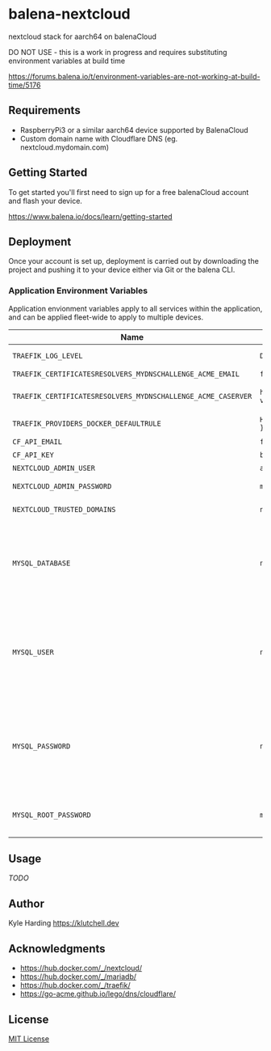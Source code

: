 # balena-nextcloud

nextcloud stack for aarch64 on balenaCloud

DO NOT USE - this is a work in progress and requires substituting environment variables at build time

<https://forums.balena.io/t/environment-variables-are-not-working-at-build-time/5176>

## Requirements

* RaspberryPi3 or a similar aarch64 device supported by BalenaCloud
* Custom domain name with Cloudflare DNS (eg. nextcloud.mydomain.com)

## Getting Started

To get started you'll first need to sign up for a free balenaCloud account and flash your device.

<https://www.balena.io/docs/learn/getting-started>

## Deployment

Once your account is set up, deployment is carried out by downloading the project and pushing it to your device either via Git or the balena CLI.

### Application Environment Variables

Application envionment variables apply to all services within the application, and can be applied fleet-wide to apply to multiple devices.

|Name|Example|Purpose|
|---|---|---|
|`TRAEFIK_LOG_LEVEL`|`DEBUG`|Log level set to traefik logs. (Default: `ERROR`)|
|`TRAEFIK_CERTIFICATESRESOLVERS_MYDNSCHALLENGE_ACME_EMAIL`|`foo@bar.com`|Email address used for registration.|
|`TRAEFIK_CERTIFICATESRESOLVERS_MYDNSCHALLENGE_ACME_CASERVER`|`https://acme-staging-v02.api.letsencrypt.org/directory`|CA server to use. (Default: `https://acme-v02.api.letsencrypt.org/directory`)|
|`TRAEFIK_PROVIDERS_DOCKER_DEFAULTRULE`|``Host(`{{ index .Labels "my.service.subdomain" }}.mydomain.com`)``|Default rule. (Default: ``Host(`{{ normalize .Name }}`)``)|
|`CF_API_EMAIL`|`foo@bar.com`|Cloudflare account email.|
|`CF_API_KEY`|`b9841238feb177a84330febba8a83208921177bffe733`|Cloudflare global API key.|
|`NEXTCLOUD_ADMIN_USER`|`admin`|Name of the Nextcloud admin user.|
|`NEXTCLOUD_ADMIN_PASSWORD`|`my-secret-pw`|Password for the Nextcloud admin user.|
|`NEXTCLOUD_TRUSTED_DOMAINS`|`nextcloud.mydomain.com,*.balena-devices.com`|Optional space-separated list of domains|
|`MYSQL_DATABASE`|`nextcloud`|This variable is optional and allows you to specify the name of a database to be created on image startup. If a user/password was supplied (see below) then that user will be granted superuser access (corresponding to GRANT ALL) to this database.|
|`MYSQL_USER`|`nextcloud`|These variables are optional, used in conjunction to create a new user and to set that user's password. This user will be granted superuser permissions (see above) for the database specified by the MYSQL_DATABASE variable. Both variables are required for a user to be created.|
|`MYSQL_PASSWORD`|`nextcloud`|These variables are optional, used in conjunction to create a new user and to set that user's password. This user will be granted superuser permissions (see above) for the database specified by the MYSQL_DATABASE variable. Both variables are required for a user to be created.|
|`MYSQL_ROOT_PASSWORD`|`my-secret-pw`|This variable is mandatory and specifies the password that will be set for the MariaDB root superuser account.|

## Usage

_TODO_

## Author

Kyle Harding <https://klutchell.dev>

## Acknowledgments

* <https://hub.docker.com/_/nextcloud/>
* <https://hub.docker.com/_/mariadb/>
* <https://hub.docker.com/_/traefik/>
* <https://go-acme.github.io/lego/dns/cloudflare/>

## License

[MIT License](./LICENSE)
